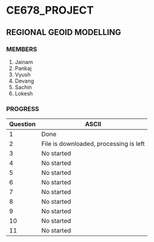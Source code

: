 # CE678_PROJECT
## REGIONAL GEOID MODELLING
### MEMBERS
1. Jainam
2. Pankaj
3. Vyush
4. Devang
5. Sachin
6. Lokesh
### PROGRESS

|        Question        |ASCII                          |
|----------------|-------------------------------|
|1				 |    Done        |
|2               | File is downloaded, processing is left |          |
|3               |No started|
|4               |No started|
|5               |No started|
|6               |No started|
|7               |No started|
|8               |No started|
|9               |No started|
|10              |No started|
|11              |No started|
